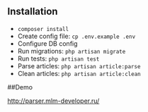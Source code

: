 ## Installation

- ```composer install```
- Create config file: ```cp .env.example .env```
- Configure DB config
- Run migrations: ```php artisan migrate```
- Run tests: ```php artisan test```
- Parse articles: ```php artisan article:parse```
- Clean articles: ```php artisan article:clean```

##Demo

http://parser.mlm-developer.ru/
